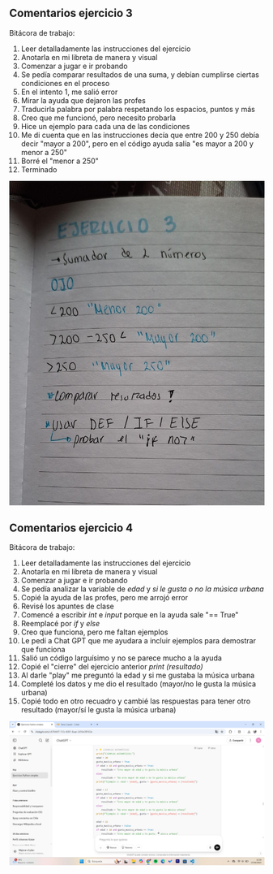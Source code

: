 ## Comentarios ejercicio 3 

Bitácora de trabajo: 

1. Leer detalladamente las instrucciones del ejercicio 
2. Anotarla en mi libreta de manera y visual 
3. Comenzar a jugar e ir probando 
4. Se pedía comparar resultados de una suma, y debían cumplirse ciertas condiciones en el proceso 
5. En el intento 1, me salió error 
6. Mirar la ayuda que dejaron las profes 
7. Traducirla palabra por palabra respetando los espacios, puntos y más 
8. Creo que me funcionó, pero necesito probarla 
9. Hice un ejemplo para cada una de las condiciones 
10. Me di cuenta que en las instrucciones decía que entre 200 y 250 debía decir "mayor a 200", pero en el código ayuda salía "es mayor a 200 y menor a 250"
11. Borré el "menor a 250"
12. Terminado 

![alt text](<imagenes/Libreta.jpeg>)

## Comentarios ejercicio 4 

Bitácora de trabajo: 

1. Leer detalladamente las instrucciones del ejercicio 
2. Anotarla en mi libreta de manera y visual 
3. Comenzar a jugar e ir probando
4. Se pedía analizar la variable de *edad* y *si le gusta o no la música urbana*
5. Copié la ayuda de las profes, pero me arrojó error 
6. Revisé los apuntes de clase 
7. Comencé a escribir *int* e *input* porque en la ayuda sale "== True"
8. Reemplacé por *if* y *else*
9. Creo que funciona, pero me faltan ejemplos 
10. Le pedí a Chat GPT que me ayudara a incluir ejemplos para demostrar que funciona 
11. Salió un código larguísimo y no se parece mucho a la ayuda 
12. Copié el "cierre" del ejercicio anterior *print (resultado)*
13. Al darle "play" me preguntó la edad y si me gustaba la música urbana 
14. Completé los datos y me dio el resultado (mayor/no le gusta la música urbana)
15. Copié todo en otro recuadro y cambié las respuestas para tener otro resultado (mayor/sí le gusta la música urbana)

![alt text](<imagenes/Chat_gpt.png>)
